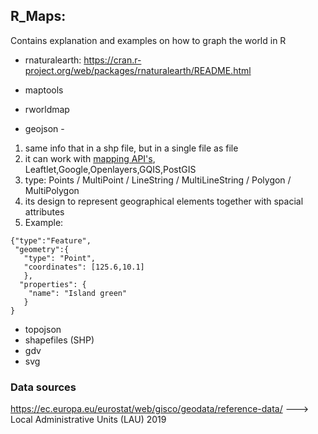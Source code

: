 ## R_Maps: 
Contains explanation and examples on how to graph the world in R
  * rnaturalearth: <https://cran.r-project.org/web/packages/rnaturalearth/README.html>
  * maptools
  * rworldmap
  
  * geojson -  
  1. same info that in a shp file, but in a single file as file
  2. it can work with [mapping API's](https://www.pubnub.com/learn/glossary/what-is-a-map-api/), Leaftlet,Google,Openlayers,GQIS,PostGIS
  3. type: Points / MultiPoint / LineString / MultiLineString / Polygon / MultiPolygon
  4. its design to represent geographical elements together with spacial attributes
  5. Example:

    {"type":"Feature",
     "geometry":{
       "type": "Point",
       "coordinates": [125.6,10.1]
       },
      "properties": {
        "name": "Island green"
       }
    }
  * topojson
  * shapefiles (SHP)
  * gdv
  * svg


### Data sources

<https://ec.europa.eu/eurostat/web/gisco/geodata/reference-data/> ---> Local Administrative Units (LAU) 2019
